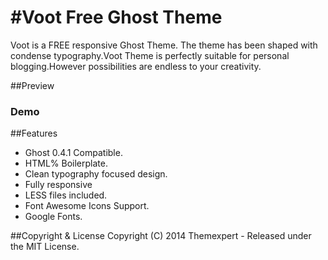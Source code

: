 #Voot Free Ghost Theme 
====
Voot is a FREE responsive Ghost Theme. The theme has been shaped with condense typography.Voot Theme is perfectly suitable for personal blogging.However possibilities are endless to your creativity.

##Preview
### Demo


##Features
- Ghost 0.4.1 Compatible.
- HTML% Boilerplate.
- Clean typography focused design.
- Fully responsive
- LESS files included.
- Font Awesome Icons Support.
- Google Fonts.

##Copyright & License
Copyright (C) 2014 Themexpert - Released under the MIT License.
